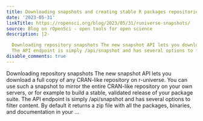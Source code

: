 ```yaml
---
title: Downloading snapshots and creating stable R packages repositories using r-universe
date: '2023-05-31'
linkTitle: https://ropensci.org/blog/2023/05/31/runiverse-snapshots/
source: Blog on rOpenSci - open tools for open science
description: |2-

  Downloading repository snapshots The new snapshot API lets you download a full copy of any CRAN-like repository on r-universe. You can use such a snapshot to mirror the entire CRAN-like repository on your own servers, or for example to build a stable, validated release of your package suite.
  The API endpoint is simply /api/snapshot and has several options to filter content. By default it returns a zip file with all the packages, binaries, and documentation in your ...
disable_comments: true
---
```


Downloading repository snapshots The new snapshot API lets you download a full copy of any CRAN-like repository on r-universe. You can use such a snapshot to mirror the entire CRAN-like repository on your own servers, or for example to build a stable, validated release of your package suite.
The API endpoint is simply /api/snapshot and has several options to filter content. By default it returns a zip file with all the packages, binaries, and documentation in your ...